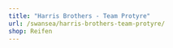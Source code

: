 ```yaml
---
title: "Harris Brothers - Team Protyre"
url: /swansea/harris-brothers-team-protyre/
shop: Reifen
---
```

